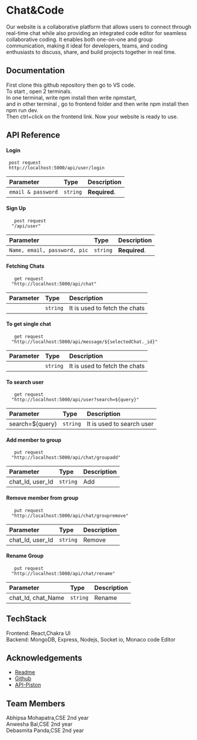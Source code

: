 
# Chat&Code

Our website is a collaborative platform that allows users to connect through real-time chat while also providing an integrated code editor for seamless collaborative coding. It enables both one-on-one and group communication, making it ideal for developers, teams, and coding enthusiasts to discuss, share, and build projects together in real time.



## Documentation

First clone this github repository then go to VS code.  
To start , open 2 terminals.  
In one terminal, write npm install then write npmstart,    
and in other terminal , go to frontend folder and then write npm install then npm run dev.  
Then ctrl+click on the frontend link. Now your website is ready to use.


## API Reference

#### Login

```http
 post request
 http://localhost:5000/api/user/login 
```

| Parameter | Type     | Description                |
| :-------- | :------- | :------------------------- |
| `email & password` | `string` | **Required**.  |

#### Sign Up

```http
   post request
  "/api/user"
```

| Parameter | Type     | Description                       |
| :-------- | :------- | :-------------------------------- |
| `Name, email, password, pic`      | `string` | **Required**.  |

#### Fetching Chats

```http
   get request
  "http://localhost:5000/api/chat"
```

| Parameter | Type     | Description                       |
| :-------- | :------- | :-------------------------------- |
|      | `string` | It is used to fetch the chats|

#### To get single chat
```http
   get request
  "http://localhost:5000/api/message/${selectedChat._id}"
```

| Parameter | Type     | Description                       |
| :-------- | :------- | :-------------------------------- |
|      | `string` | It is used to fetch the chats|


#### To search user
```http
   get request
  "http://localhost:5000/api/user?search=${query}"
```

| Parameter | Type     | Description                       |
| :-------- | :------- | :-------------------------------- |
|   search=${query}   | `string` | It is used to search user|

#### Add member to group
```http
   put request
  "http://localhost:5000/api/chat/groupadd"
```

| Parameter | Type     | Description                       |
| :-------- | :------- | :-------------------------------- |
|   chat_Id, user_Id   | `string` |Add|

#### Remove member from group
```http
   put request
  "http://localhost:5000/api/chat/groupremove"
```

| Parameter | Type     | Description                       |
| :-------- | :------- | :-------------------------------- |
|   chat_Id, user_Id   | `string` |Remove|

#### Rename Group
```http
   put request
  "http://localhost:5000/api/chat/rename"
```

| Parameter | Type     | Description                       |
| :-------- | :------- | :-------------------------------- |
|   chat_Id, chat_Name   | `string` |Rename|






## TechStack

Frontend: React,Chakra UI    
Backend: MongoDB, Express, Nodejs, Socket io, Monaco code Editor
## Acknowledgements

 - [Readme](https://awesomeopensource.com/project/elangosundar/awesome-README-templates)
 - [Github](https://github.com)
 - [API-Piston](https://piston.readthedocs.io/en/latest/api-v2/)


## Team Members

Abhipsa Mohapatra,CSE 2nd year   
Anwesha Bal,CSE 2nd year  
Debasmita Panda,CSE 2nd year
